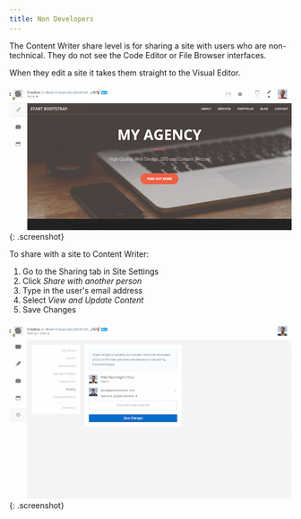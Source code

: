 ```yaml
---
title: Non Developers
---
```


The Content Writer share level is for sharing a site with users who are non-technical. They do not see the Code Editor or File Browser interfaces.

When they edit a site it takes them straight to the Visual Editor.

![Share](/img/sharing/3.png){: .screenshot}

To share with a site to Content Writer:

1. Go to the Sharing tab in Site Settings
2. Click *Share with another person*
3. Type in the user's email address
4. Select *View and Update Content*
5. Save Changes

![Share](/img/sharing/1.png){: .screenshot}
